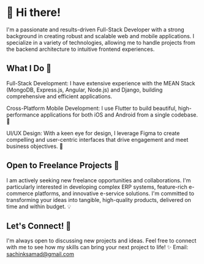 # 👋 Hi there! 
I'm a passionate and results-driven Full-Stack Developer with a strong background in creating robust and scalable web and mobile applications. I specialize in a variety of technologies, allowing me to handle projects from the backend architecture to intuitive frontend experiences.

## What I Do 🚀
Full-Stack Development: I have extensive experience with the MEAN Stack (MongoDB, Express.js, Angular, Node.js) and Django, building comprehensive and efficient applications.

Cross-Platform Mobile Development: I use Flutter to build beautiful, high-performance applications for both iOS and Android from a single codebase. 📱

UI/UX Design: With a keen eye for design, I leverage Figma to create compelling and user-centric interfaces that drive engagement and meet business objectives. 🎨

## Open to Freelance Projects 💼
I am actively seeking new freelance opportunities and collaborations. I'm particularly interested in developing complex ERP systems, feature-rich e-commerce platforms, and innovative e-service solutions. I'm committed to transforming your ideas into tangible, high-quality products, delivered on time and within budget. 💡

## Let's Connect! 🤝
I'm always open to discussing new projects and ideas. Feel free to connect with me to see how my skills can bring your next project to life! ✨
 Email: sachinksamad@gmail.com
